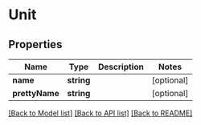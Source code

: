 # Unit

## Properties
Name | Type | Description | Notes
------------ | ------------- | ------------- | -------------
**name** | **string** |  | [optional] 
**prettyName** | **string** |  | [optional] 

[[Back to Model list]](../../README.md#documentation-for-models) [[Back to API list]](../../README.md#documentation-for-api-endpoints) [[Back to README]](../../README.md)

